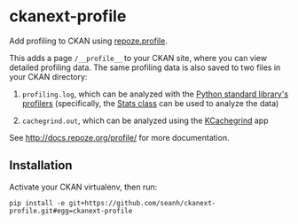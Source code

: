 ckanext-profile
===============


Add profiling to CKAN using [repoze.profile](https://pypi.python.org/pypi/repoze.profile).

This adds a page `/__profile__` to your CKAN site,  where you can view detailed
profiling data. The same profiling data is also saved to two files in your CKAN
directory:

1. `profiling.log`, which can be analyzed with the
   [Python standard library's profilers](http://docs.python.org/2/library/profile.html)
   (specifically, the [Stats class](http://docs.python.org/2/library/profile.html#the-stats-class)
   can be used to analyze the data)

2. `cachegrind.out`, which can be analyzed using the
   [KCachegrind](http://kcachegrind.sourceforge.net/html/Home.html) app

See <http://docs.repoze.org/profile/> for more documentation.


Installation
------------

Activate your CKAN virtualenv, then run:

    pip install -e git+https://github.com/seanh/ckanext-profile.git#egg=ckanext-profile
